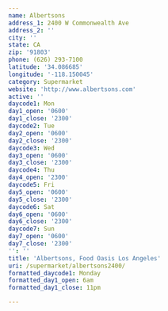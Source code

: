 ```yaml
---
name: Albertsons
address_1: 2400 W Commonwealth Ave
address_2: ''
city: ''
state: CA
zip: '91803'
phone: (626) 293-7100
latitude: '34.086685'
longitude: '-118.150045'
category: Supermarket
website: 'http://www.albertsons.com'
active: ''
daycode1: Mon
day1_open: '0600'
day1_close: '2300'
daycode2: Tue
day2_open: '0600'
day2_close: '2300'
daycode3: Wed
day3_open: '0600'
day3_close: '2300'
daycode4: Thu
day4_open: '2300'
daycode5: Fri
day5_open: '0600'
day5_close: '2300'
daycode6: Sat
day6_open: '0600'
day6_close: '2300'
daycode7: Sun
day7_open: '0600'
day7_close: '2300'
'': ''
title: 'Albertsons, Food Oasis Los Angeles'
uri: /supermarket/albertsons2400/
formatted_daycode1: Monday
formatted_day1_open: 6am
formatted_day1_close: 11pm

---
```

